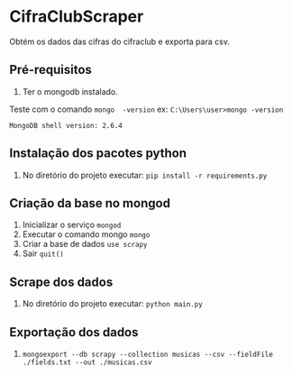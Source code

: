 CifraClubScraper
================

Obtém os dados das cifras do cifraclub e exporta para csv.

Pré-requisitos
--------------

1. Ter o mongodb instalado.

Teste com o comando ```mongo  -version``` ex:
 ```C:\Users\user>mongo -version```

 ```MongoDB shell version: 2.6.4```

Instalação dos pacotes python
-----------------------------
1. No diretório do projeto executar: ```pip install -r requirements.py```

Criação da base no mongod
-------------------------

1. Inicializar o serviço ```mongod```
2. Executar o comando mongo ```mongo```
3. Criar a base de dados ```use scrapy```
4. Sair ``` quit() ```

Scrape dos dados
----------------

1. No diretório do projeto executar: ```python main.py```

Exportação dos dados
--------------------

1. ```mongoexport --db scrapy --collection musicas --csv --fieldFile ./fields.txt --out ./musicas.csv```
